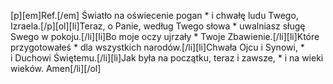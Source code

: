 [p][em]Ref.[/em] Światło na oświecenie pogan * i chwałę ludu Twego, Izraela.[/p][ol][li]Teraz, o Panie, według Twego słowa * uwalniasz sługę Swego w pokoju.[/li][li]Bo moje oczy ujrzały * Twoje Zbawienie.[/li][li]Które przygotowałeś * dla wszystkich narodów.[/li][li]Chwała Ojcu i Synowi, * i Duchowi Świętemu.[/li][li]Jak była na początku, teraz i zawsze, * i na wieki wieków. Amen[/li][/ol]